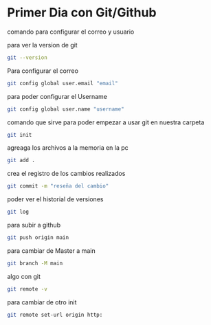 # Primer Dia con Git/Github
comando para configurar el correo y usuario

para ver la version de git
```bash
git --version
```

Para configurar el correo
```bash
git config global user.email "email"
```

para poder configurar el Username

```bash
git config global user.name "username"
```
comando que sirve para poder empezar a usar git en nuestra carpeta

```bash
git init
```
agreaga los archivos a la memoria en la pc

```bash
git add .
```
crea el registro de los cambios realizados

```bash
git commit -m "reseña del cambio"
```

poder ver el historial de versiones

```bash
git log
```

para subir a github

```bash
git push origin main
```
para cambiar de Master a main
```bash
git branch -M main
```
algo con git 

```bash
git remote -v
```

para cambiar de otro init
```bash
git remote set-url origin http:
```

